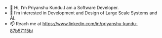 - 👋 Hi, I’m Priyanshu Kundu.I am a Software Developer.
- 💞️ I’m interested in Development and Design of Large Scale Systems and AI.
- 📫 Reach me at https://www.linkedin.com/in/priyanshu-kundu-87b57115b/

<!---
priyanshukundu180/priyanshukundu180 is a ✨ special ✨ repository because its `README.md` (this file) appears on your GitHub profile.
You can click the Preview link to take a look at your changes.
--->
